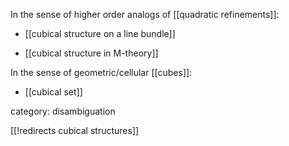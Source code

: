 
In the sense of higher order analogs of [[quadratic refinements]]:

* [[cubical structure on a line bundle]]

* [[cubical structure in M-theory]]

In the sense of geometric/cellular [[cubes]]:

* [[cubical set]]

category: disambiguation

[[!redirects cubical structures]]